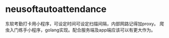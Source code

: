 # neusoftautoattendance
东软考勤打卡用小程序，可设定时间可设定扫描间隔，内部网路记得加proxy。
爬虫入门练手小程序，golang实现。配合服务端及app端应该可以有更大作为。
